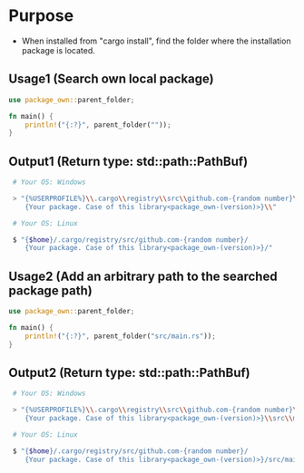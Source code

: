 # Purpose

- When installed from "cargo install", find the folder where the installation package is located.

## Usage1 (Search own local package)

```rust
use package_own::parent_folder;

fn main() {
    println!("{:?}", parent_folder(""));
}
```

## Output1 (Return type: std::path::PathBuf)

```bash
 # Your OS: Windows

 > "{%USERPROFILE%}\\.cargo\\registry\\src\\github.com-{random number}\\
    {Your package. Case of this library<package_own-(version)>}\\"

 # Your OS: Linux

 $ "{$home}/.cargo/registry/src/github.com-{random number}/
    {Your package. Case of this library<package_own-(version)>}/"
```

## Usage2 (Add an arbitrary path to the searched package path)

```rust
use package_own::parent_folder;

fn main() {
    println!("{:?}", parent_folder("src/main.rs"));
}
```

## Output2 (Return type: std::path::PathBuf)

```bash
 # Your OS: Windows

 > "{%USERPROFILE%}\\.cargo\\registry\\src\\github.com-{random number}\\
    {Your package. Case of this library<package_own-(version)>}\\src\\main.rs"

 # Your OS: Linux

 $ "{$home}/.cargo/registry/src/github.com-{random number}/
    {Your package. Case of this library<package_own-(version)>}/src/main.rs"
```
